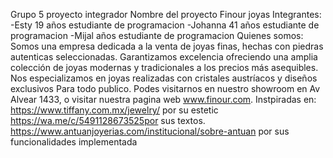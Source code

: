 Grupo 5 proyecto integrador 
Nombre del proyecto Finour joyas 
Integrantes:
-Esty 19 años estudiante de programacion
-Johanna 41 años estudiante de programacion 
-Mijal años estudiante de programacion 
Quienes somos:
Somos una empresa dedicada a la venta de joyas finas, hechas con piedras autenticas seleccionadas. 
Garantizamos excelencia ofreciendo una amplia colección de joyas modernas y tradicionales a los precios más asequibles.
Nos especializamos en joyas realizadas con cristales austríacos y diseños exclusivos 
Para todo publico.
Podes visitarnos en nuestro showroom en Av Alvear 1433, o visitar nuestra pagina web www.finour.com.
Instpiradas en: https://www.tiffany.com.mx/jewelry/ por su estetic
https://wa.me/c/5491128673525por sus textos.
https://www.antuanjoyerias.com/institucional/sobre-antuan por sus funcionalidades implementada
